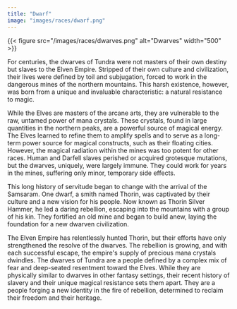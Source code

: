```yaml
---
title: "Dwarf"
image: "images/races/dwarf.png"
---
```

{{< figure src="/images/races/dwarves.png" alt="Dwarves" width="500" >}}

For centuries, the dwarves of Tundra were not masters of their own destiny but slaves to the Elven Empire. Stripped of their own culture and civilization, their lives were defined by toil and subjugation, forced to work in the dangerous mines of the northern mountains. This harsh existence, however, was born from a unique and invaluable characteristic: a natural resistance to magic.

While the Elves are masters of the arcane arts, they are vulnerable to the raw, untamed power of mana crystals. These crystals, found in large quantities in the northern peaks, are a powerful source of magical energy. The Elves learned to refine them to amplify spells and to serve as a long-term power source for magical constructs, such as their floating cities. However, the magical radiation within the mines was too potent for other races. Human and Darfell slaves perished or acquired grotesque mutations, but the dwarves, uniquely, were largely immune. They could work for years in the mines, suffering only minor, temporary side effects.

This long history of servitude began to change with the arrival of the Samsaram. One dwarf, a smith named Thorin, was captivated by their culture and a new vision for his people. Now known as Thorin Silver Hammer, he led a daring rebellion, escaping into the mountains with a group of his kin. They fortified an old mine and began to build anew, laying the foundation for a new dwarven civilization.

The Elven Empire has relentlessly hunted Thorin, but their efforts have only strengthened the resolve of the dwarves. The rebellion is growing, and with each successful escape, the empire's supply of precious mana crystals dwindles. The dwarves of Tundra are a people defined by a complex mix of fear and deep-seated resentment toward the Elves. While they are physically similar to dwarves in other fantasy settings, their recent history of slavery and their unique magical resistance sets them apart. They are a people forging a new identity in the fire of rebellion, determined to reclaim their freedom and their heritage.